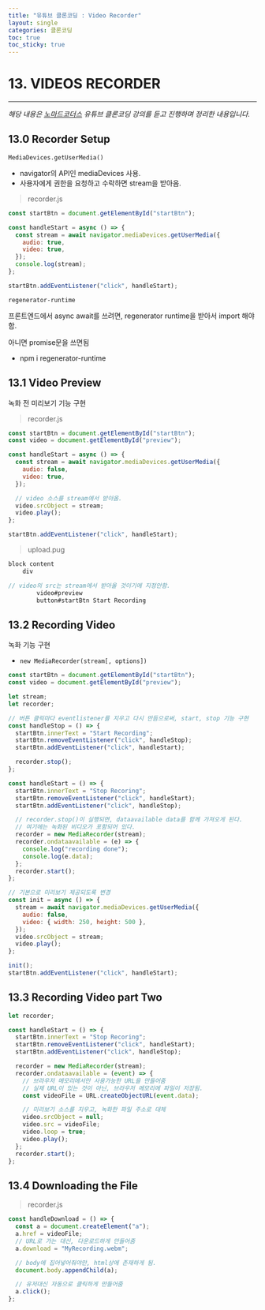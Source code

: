 ```yaml
---
title: "유튜브 클론코딩 : Video Recorder"
layout: single
categories: 클론코딩
toc: true
toc_sticky: true
---
```


# 13. VIDEOS RECORDER

---

_해당 내용은 [노마드코더스](https://nomadcoders.co/) 유튜브 클론코딩 강의를 듣고 진행하며 정리한 내용입니다._

## 13.0 Recorder Setup

`MediaDevices.getUserMedia()`

- navigator의 API인 mediaDevices 사용.
- 사용자에게 권한을 요청하고 수락하면 stream을 받아옴.

> recorder.js

```jsx
const startBtn = document.getElementById("startBtn");

const handleStart = async () => {
  const stream = await navigator.mediaDevices.getUserMedia({
    audio: true,
    video: true,
  });
  console.log(stream);
};

startBtn.addEventListener("click", handleStart);
```

`regenerator-runtime`

프론트엔드에서 async await를 쓰려면, regenerator runtime을 받아서 import 해야함.

아니면 promise문을 쓰면됨

- npm i regenerator-runtime

## 13.1 Video Preview

녹화 전 미리보기 기능 구현

> recorder.js

```jsx
const startBtn = document.getElementById("startBtn");
const video = document.getElementById("preview");

const handleStart = async () => {
  const stream = await navigator.mediaDevices.getUserMedia({
    audio: false,
    video: true,
  });

  // video 소스를 stream에서 받아옴.
  video.srcObject = stream;
  video.play();
};

startBtn.addEventListener("click", handleStart);
```

> upload.pug

```jsx
block content
    div

// video의 src는 stream에서 받아올 것이기에 지정안함.
        video#preview
        button#startBtn Start Recording
```

## 13.2 Recording Video

녹화 기능 구현

- `new MediaRecorder(stream[, options])`

```jsx
const startBtn = document.getElementById("startBtn");
const video = document.getElementById("preview");

let stream;
let recorder;

// 버튼 클릭마다 eventlistener를 지우고 다시 만듬으로써, start, stop 기능 구현
const handleStop = () => {
  startBtn.innerText = "Start Recording";
  startBtn.removeEventListener("click", handleStop);
  startBtn.addEventListener("click", handleStart);

  recorder.stop();
};

const handleStart = () => {
  startBtn.innerText = "Stop Recoring";
  startBtn.removeEventListener("click", handleStart);
  startBtn.addEventListener("click", handleStop);

  // recorder.stop()이 실행되면, dataavailable data를 함께 가져오게 된다.
  // 여기에는 녹화된 비디오가 포함되어 있다.
  recorder = new MediaRecorder(stream);
  recorder.ondataavailable = (e) => {
    console.log("recording done");
    console.log(e.data);
  };
  recorder.start();
};

// 기본으로 미리보기 제공되도록 변경
const init = async () => {
  stream = await navigator.mediaDevices.getUserMedia({
    audio: false,
    video: { width: 250, height: 500 },
  });
  video.srcObject = stream;
  video.play();
};

init();
startBtn.addEventListener("click", handleStart);
```

## 13.3 Recording Video part Two

```jsx
let recorder;

const handleStart = () => {
  startBtn.innerText = "Stop Recoring";
  startBtn.removeEventListener("click", handleStart);
  startBtn.addEventListener("click", handleStop);

  recorder = new MediaRecorder(stream);
  recorder.ondataavailable = (event) => {
    // 브라우저 메모리에서만 사용가능한 URL을 만들어줌
    // 실제 URL이 있는 것이 아닌, 브라우저 메모리에 파일이 저장됨.
    const videoFile = URL.createObjectURL(event.data);

    // 미리보기 소스를 지우고, 녹화한 파일 주소로 대체
    video.srcObject = null;
    video.src = videoFile;
    video.loop = true;
    video.play();
  };
  recorder.start();
};
```

## 13.4 Downloading the File

> recorder.js

```jsx
const handleDownload = () => {
  const a = document.createElement("a");
  a.href = videoFile;
  // URL로 가는 대신, 다운로드하게 만들어줌
  a.download = "MyRecording.webm";

  // body에 집어넣어줘야만, html상에 존재하게 됨.
  document.body.appendChild(a);

  // 유저대신 자동으로 클릭하게 만들어줌
  a.click();
};
```
